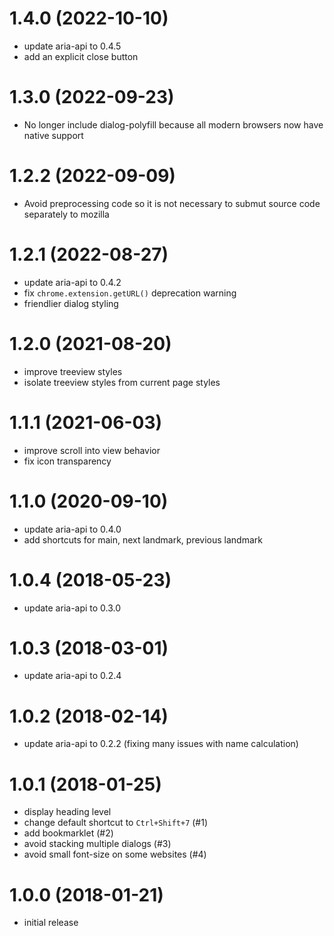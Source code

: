 # 1.4.0 (2022-10-10)

-   update aria-api to 0.4.5
-   add an explicit close button


# 1.3.0 (2022-09-23)

-   No longer include dialog-polyfill because all modern browsers now have
    native support


# 1.2.2 (2022-09-09)

-   Avoid preprocessing code so it is not necessary to submut source code
    separately to mozilla


# 1.2.1 (2022-08-27)

-   update aria-api to 0.4.2
-   fix `chrome.extension.getURL()` deprecation warning
-   friendlier dialog styling


# 1.2.0 (2021-08-20)

-   improve treeview styles
-   isolate treeview styles from current page styles


# 1.1.1 (2021-06-03)

-   improve scroll into view behavior
-   fix icon transparency


# 1.1.0 (2020-09-10)

-   update aria-api to 0.4.0
-   add shortcuts for main, next landmark, previous landmark


# 1.0.4 (2018-05-23)

-   update aria-api to 0.3.0


# 1.0.3 (2018-03-01)

-   update aria-api to 0.2.4


# 1.0.2 (2018-02-14)

-   update aria-api to 0.2.2 (fixing many issues with name calculation)


# 1.0.1 (2018-01-25)

-   display heading level
-   change default shortcut to `Ctrl+Shift+7` (#1)
-   add bookmarklet (#2)
-   avoid stacking multiple dialogs (#3)
-   avoid small font-size on some websites (#4)


# 1.0.0 (2018-01-21)

-   initial release
